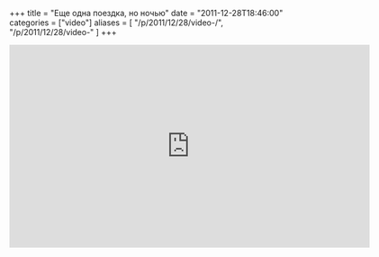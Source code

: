 +++
title = "Еще одна поездка, но ночью"
date = "2011-12-28T18:46:00"
categories = ["video"]
aliases = [
    "/p/2011/12/28/video-/",
    "/p/2011/12/28/video-"
]
+++


<iframe width="640" height="360" src="https://www.youtube.com/embed/FvSlk23QBSU?hd=1" frameborder="0" allowfullscreen></iframe>